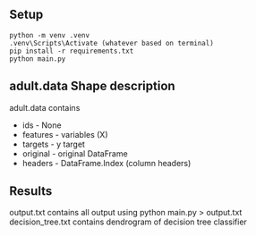 ## Setup

```
python -m venv .venv
.venv\Scripts\Activate (whatever based on terminal)
pip install -r requirements.txt
python main.py
```

## adult.data Shape description

adult.data contains
  - ids       - None
  - features  - variables (X)
  - targets   - y target
  - original  - original DataFrame
  - headers   - DataFrame.Index (column headers)

## Results

output.txt        contains all output using python main.py > output.txt
decision_tree.txt contains dendrogram of decision tree classifier